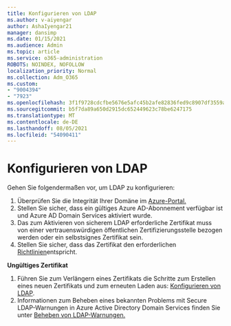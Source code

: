 ```yaml
---
title: Konfigurieren von LDAP
ms.author: v-aiyengar
author: AshaIyengar21
manager: dansimp
ms.date: 01/15/2021
ms.audience: Admin
ms.topic: article
ms.service: o365-administration
ROBOTS: NOINDEX, NOFOLLOW
localization_priority: Normal
ms.collection: Adm_O365
ms.custom:
- "9004394"
- "7923"
ms.openlocfilehash: 3f1f9728cdcfbe5676e5afc45b2afe82836fed9c8907df3559ac7daec21194ed
ms.sourcegitcommit: b5f7da89a650d2915dc652449623c78be6247175
ms.translationtype: MT
ms.contentlocale: de-DE
ms.lasthandoff: 08/05/2021
ms.locfileid: "54090411"
---
```

# <a name="configure-ldap"></a>Konfigurieren von LDAP

Gehen Sie folgendermaßen vor, um LDAP zu konfigurieren:

1. Überprüfen Sie die Integrität Ihrer Domäne im [Azure-Portal.](https://aka.ms/aadds-health)
1. Stellen Sie sicher, dass ein gültiges Azure AD-Abonnement verfügbar ist und Azure AD Domain Services aktiviert wurde.
1. Das zum Aktivieren von sicherem LDAP erforderliche Zertifikat muss von einer vertrauenswürdigen öffentlichen Zertifizierungsstelle bezogen werden oder ein selbstsignes Zertifikat sein.
1. Stellen Sie sicher, dass das Zertifikat den erforderlichen [Richtlinien](https://docs.microsoft.com/azure/active-directory-domain-services/active-directory-ds-admin-guide-configure-secure-ldap#requirements-for-the-secure-ldap-certificate)entspricht.

**Ungültiges Zertifikat**
1. Führen Sie zum Verlängern eines Zertifikats die Schritte zum Erstellen eines neuen Zertifikats und zum erneuten Laden aus: [Konfigurieren von LDAP](https://docs.microsoft.com/azure/active-directory-domain-services/tutorial-configure-ldaps?WT.mc_id=Portal-Microsoft_Azure_Support).
1. Informationen zum Beheben eines bekannten Problems mit Secure LDAP-Warnungen in Azure Active Directory Domain Services finden Sie unter [Beheben von LDAP-Warnungen.](https://docs.microsoft.com/azure/active-directory-domain-services/alert-ldaps?WT.mc_id=Portal-Microsoft_Azure_Support)
